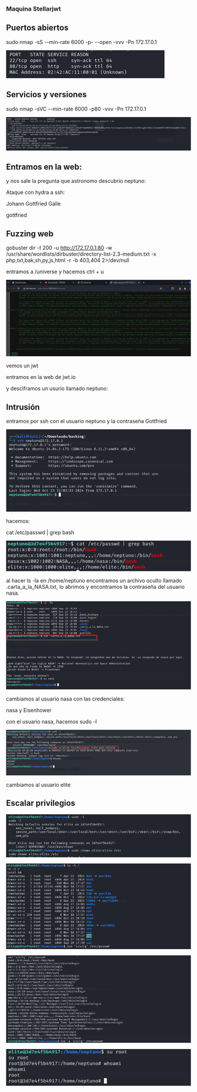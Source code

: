 ### Maquina Stellarjwt

## Puertos abiertos

sudo nmap -sS --min-rate 6000 -p- --open -vvv -Pn 172.17.0.1

![alt text](image.png)

## Servicios y versiones

sudo nmap -sVC --min-rate 6000 -p80 -vvv -Pn 172.17.0.1

![alt text](image-1.png)

## Entramos en la web:

y nos sale la pregunta que astronomo descubrio neptuno:


Ataque con hydra a ssh:

Johann Gottfried Galle

gottfried

## Fuzzing web

gobuster dir -t 200 -u http://172.17.0.1:80 -w /usr/share/wordlists/dirbuster/directory-list-2.3-medium.txt -x php,txt,bak,sh,py,js,html -r -b 403,404 2>/dev/null

entramos a /universe y hacemos ctrl + u

![alt text](image-2.png)

vemos un jwt

entramos en la web de jwt.io

y desciframos un usurio llamado neptuno:

## Intrusión

entramos por ssh con el usuario neptuno y la contraseña Gottfried

![alt text](image-3.png)

hacemos:

cat /etc/passwd | grep bash

![alt text](image-4.png)

al hacer ls -la en /home/neptuno encontramos un archivo oculto llamado .carta_a_la_NASA.txt, lo abrimos y encontramos la contraseña del usuario nasa.

![alt text](image-5.png)

cambiamos al usuario nasa con las credenciales:

nasa y Eisenhower

con el usuario nasa, hacemos sudo -l

![alt text](image-7.png)

cambiamos al usuario elite

## Escalar privilegios

![alt text](image-8.png)


![alt text](image-9.png)


![alt text](image-10.png)


![alt text](image-11.png)